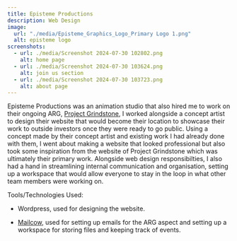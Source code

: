 ```yaml
---
title: Episteme Productions
description: Web Design
image:
  url: "./media/Episteme_Graphics_Logo_Primary Logo 1.png"
  alt: episteme logo
screenshots:
  - url: ./media/Screenshot 2024-07-30 102802.png
    alt: home page
  - url: ./media/Screenshot 2024-07-30 103624.png
    alt: join us section
  - url: ./media/Screenshot 2024-07-30 103723.png
    alt: about page
---
```

Episteme Productions was an animation studio that also hired me to work on their ongoing ARG, [Project Grindstone](https://tylerdev.space./media/2024-07-04-project-grindstone), I worked alongside a concept artist to design their website that would become their location to showcase their work to outside investors once they were ready to go public. Using a concept made by their concept artist and existing work I had already done with them, I went about making a website that looked professional but also took some inspiration from the website of Project Grindstone which was ultimately their primary work. Alongside web design responsibilties, I also had a hand in streamlining internal communication and organisation, setting up a workspace that would allow everyone to stay in the loop in what other team members were working on.

Tools/Technologies Used:

* Wordpress, used for designing the website.

* [Mailcow](https://mailcow.email/), used for setting up emails for the ARG aspect and setting up a workspace for storing files and keeping track of events.
